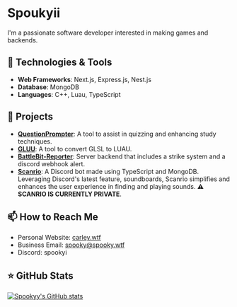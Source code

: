 # Spoukyii

I'm a passionate software developer interested in making games and backends.

## 🔭 Technologies & Tools

- **Web Frameworks**: Next.js, Express.js, Nest.js
- **Database**: MongoDB
- **Languages**: C++, Luau, TypeScript

## 💼 Projects

- **[QuestionPrompter](https://github.com/Spoookyyy/QuestionPrompter)**: A tool to assist in quizzing and enhancing study techniques.
- **[GLUU](https://github.com/Spoookyyy/GLLU)**: A tool to convert GLSL to LUAU.
- **[BattleBit-Reporter](https://github.com/Spoookyyy/BattleBit-Reporting)**: Server backend that includes a strike system and a discord webhook alert.
- **[Scanrio](https://github.com/Spoookyyy/Scanrio)**: A Discord bot made using TypeScript and MongoDB. Leveraging Discord's latest feature, soundboards, Scanrio simplifies and enhances the user experience in finding and playing sounds. ⚠️ **SCANRIO IS CURRENTLY PRIVATE**.

## 📫 How to Reach Me

- Personal Website: [carley.wtf](https://carley.wtf)
- Business Email: spooky@spooky.wtf
- Discord: spookyi

## ⭐ GitHub Stats

[![Spookyy's GitHub stats](https://github-readme-stats.vercel.app/api?username=Spookyy&show_icons=true&theme=radical)](https://github.com/Spookyy)


